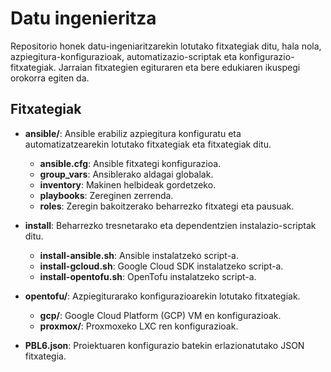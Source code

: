 # Datu ingenieritza

Repositorio honek datu-ingeniaritzarekin lotutako fitxategiak ditu, hala nola, azpiegitura-konfigurazioak, automatizazio-scriptak eta konfigurazio-fitxategiak. Jarraian fitxategien egituraren eta bere edukiaren ikuspegi orokorra egiten da.

## Fitxategiak

- **ansible/**: Ansible erabiliz azpiegitura konfiguratu eta automatizatzearekin lotutako fitxategiak eta fitxategiak ditu.
  - **ansible.cfg**: Ansible fitxategi konfigurazioa.
  - **group_vars**: Ansiblerako aldagai globalak.
  - **inventory**: Makinen helbideak gordetzeko.
  - **playbooks**: Zereginen zerrenda.
  - **roles**: Zeregin bakoitzerako beharrezko fitxategi eta pausuak.

- **install**: Beharrezko tresnetarako eta dependentzien instalazio-scriptak ditu.
  - **install-ansible.sh**: Ansible instalatzeko script-a.
  - **install-gcloud.sh**: Google Cloud SDK instalatzeko script-a.
  - **install-opentofu.sh**: OpenTofu instalatzeko script-a.

- **opentofu/**: Azpiegiturarako konfigurazioarekin lotutako fitxategiak.
  - **gcp/**: Google Cloud Platform (GCP)  VM en konfigurazioak.
  - **proxmox/**: Proxmoxeko LXC ren konfigurazioak.

- **PBL6.json**: Proiektuaren konfigurazio batekin erlazionatutako JSON fitxategia.
